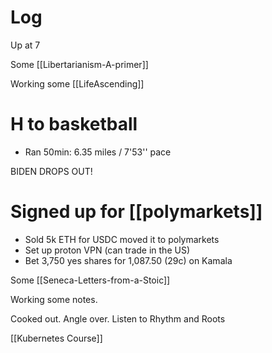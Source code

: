 



# Log

Up at 7

Some [[Libertarianism-A-primer]]

Working some [[LifeAscending]]

# H to basketball
- Ran 50min:  6.35 miles / 7'53'' pace

BIDEN DROPS OUT!

# Signed up for [[polymarkets]]
- Sold 5k ETH for USDC moved it to polymarkets
- Set up proton VPN (can trade in the US)
- Bet 3,750 yes shares for 1,087.50 (29c) on Kamala 

Some [[Seneca-Letters-from-a-Stoic]]

Working some notes. 

Cooked out. Angle over. Listen to Rhythm and Roots

[[Kubernetes Course]]




